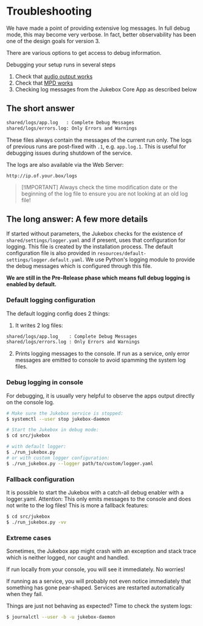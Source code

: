 # Troubleshooting

We have made a point of providing extensive log messages.
In full debug mode, this may become very verbose. In fact, better observability
has been one of the design goals for version 3.

There are various options to get access to debug information.

Debugging your setup runs in several steps

1. Check that [audio output works](audio.md#checking-system-sound-output)
2. Check that [MPD works](system.md#music-player-daemon-mpd)
3. Checking log messages from the Jukebox Core App as described below

## The short answer

```bash
shared/logs/app.log   : Complete Debug Messages
shared/logs/errors.log: Only Errors and Warnings
```

These files always contain the messages of the current run only.
The logs of previous runs are post-fixed with `.1`, e.g. `app.log.1`. This is useful for debugging issues during
shutdown of the service.

The logs are also available via the Web Server:

```text
http://ip.of.your.box/logs
```

> [!IMPORTANT] Always check the time modification date or the beginning of the log file to ensure you are not looking at an old log file!

## The long answer: A few more details

If started without parameters, the Jukebox checks for the existence of `shared/settings/logger.yaml`
and if present, uses that configuration for logging. This file is created by the installation process.
The default configuration file is also provided in `resources/default-settings/logger.default.yaml`.
We use Python's logging module to provide the debug messages which is configured through this file.

**We are still in the Pre-Release phase which means full debug logging is enabled by default.**

### Default logging configuration

The default logging config does 2 things:

1. It writes 2 log files:

```bash
shared/logs/app.log    : Complete Debug Messages
shared/logs/errors.log : Only Errors and Warnings
```

2. Prints logging messages to the console. If run as a service, only error messages are emitted to console to avoid spamming the system log files.

### Debug logging in console

For debugging, it is usually very helpful to observe the apps output directly
on the console log.

``` bash
# Make sure the Jukebox service is stopped:
$ systemctl --user stop jukebox-daemon

# Start the Jukebox in debug mode:
$ cd src/jukebox

# with default logger:
$ ./run_jukebox.py
# or with custom logger configuration:
$ ./run_jukebox.py --logger path/to/custom/logger.yaml
```

### Fallback configuration

It is possible to start the Jukebox with a catch-all debug enabler with a logger.yaml.
Attention: This only emits messages to the console and does not write to the log files!
This is more a fallback features:

``` bash
$ cd src/jukebox
$ ./run_jukebox.py -vv
```

### Extreme cases

Sometimes, the Jukebox app might crash with an exception and stack trace which is
neither logged, nor caught and handled.

If run locally from your console, you will see it immediately. No worries!

If running as a service, you will probably not even notice immediately that something has
gone pear-shaped. Services are restarted automatically when they fail.

Things are just not behaving as expected? Time to check the system logs:

``` bash
$ journalctl --user -b -u jukebox-daemon
```
